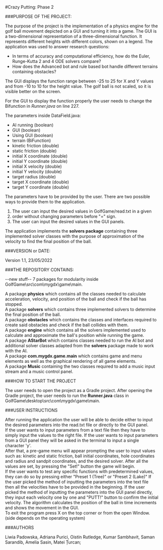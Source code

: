 #Crazy Putting: Phase 2

###PURPOSE OF THE PROJECT:

The purpose of the project is the implementation of a physics engine for 
the golf ball movement depicted on a GUI and turning it into a game. The
GUI is a two-dimensional representation of a three-dimensional function.
It represents different heights with different colors, shown on a legend. 
The application was used to answer research questions:

* In terms of accuracy and computational efficiency, how do the Euler, 
Runge-Kutta 2 and 4 ODE solvers compare?
* How does the Advanced bot and rule based bot handle different 
terrains containing obstacles?

The GUI displays the function range between -25 to 25 for X and Y 
values and from -10 to 10 for the height value. The golf ball is not scaled,
so it is visible better on the screen.

For the GUI to display the function properly the user needs to change 
the Bifunction in *Runner.java* on line 227.

The parameters inside DataField.java:
* AI running (boolean)
* GUI (boolean)
* Using GUI (boolean)
* terrain (BiFunction)
* kinetic friction (double)
* static friction (double)
* initial X coordinate (double)
* initial Y coordinate (double)
* initial X velocity (double)
* initial Y velocity (double)
* target radius (double)
* target X coordinate (double)
* target Y coordinate (double)

The parameters have to be provided by the user. There are two possible 
ways to provide them to the application.
1. The user can input the desired values in GolfGame/read.txt in a given 
2. order without changing parameters before "=" sign.
3. The user can input the desired values in the GUI panels.

The application implements the **solvers package** containing three 
implemented solver classes with the purpose of approximation of the 
velocity to find the final position of the ball.


###VERSION or DATE:

Version 1.1, 23/05/2022


###THE REPOSITORY CONTAINS:

--new stuff--
7 packages for modularity inside GolfGame\src\com\mygdx\game\main\.<br />

A package **physics** which contains all the classes needed to calculate
acceleration, velocity, and position of the ball and check if the ball has stopped.<br />
A package **solvers** which contains three implemented solvers to 
determine the final position of the ball.<br />
A package **obstacles** which contains the classes and interfaces 
required to create said obstacles and check if the ball collides with them.<br />
A package **engine** which contains all the solvers implemented 
used to calculate and approximate the ball's position while running the game.<br />
A package **AStarBot** which contains classes needed to run the AI bot and 
additional solver classes adapted from the **solvers** package made to work with the AI.<br />
A package **com.mygdx.game.main** which contains game and menu 
elements as well as the graphical rendering of all game elements.<br />
A package **Music** containing the two classes required to add a music input stream and a music control panel.


###HOW TO START THE PROJECT

The user needs to open the project as a Gradle project.
After opening the Gradle project, the user needs to run the **Runner.java** class in GolfGame\desktop\src\com\mygdx\game\main\.


###USER INSTRUCTIONS

After running the application the user will be able to decide either to input the desired parameters into the read.txt file or directly to the GUI panel.<br />
If the user wants to input parameters from a text file then they have to simply input the values to the right file.
If the user wants to input parameters from a GUI panel they will be asked in the terminal to input a single character 'y'.<br />
After that, a pre-game menu will appear prompting the user to input values such as: kinetic and static friction, ball initial coordinates, hole coordinates and radius and sandpit coordinates, and the desired solver.
After all the values are set, by pressing the "Set!" button the game will begin.<br />
If the user wants to test any specific functions with predetermined values, they can do so by pressing either "Preset 1 (Tree)" or "Preset 2 (Lake)"
If the user picked the method of inputting the parameters into the text file then all the velocities have to be provided in the beginning.
If the user picked the method of inputting the parameters into the GUI panel directly, they input each velocity one by one and "PUTT!" button to confirm the initial velocity.
The algorithm calculates the position of the ball in time increments and shows the movement in the GUI.<br />
To exit the program press X on the top corner or from the open Window. (side depends on the operating system)


###AUTHORS

Liwia Padowska, Adriana Purici, Oistín Rutledge, Kumar Sambhavit, Saman Sarandib, Amelia Sasin, Matei Țurcan;
